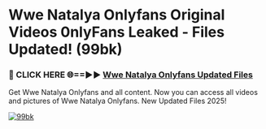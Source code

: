 # Wwe Natalya Onlyfans Original Videos 0nlyFans Leaked - Files Updated! (99bk)

<h3>🔴 CLICK HERE 🌐==►► <a href="https://tinyurl.com/3hn5wdd3" rel="nofollow">Wwe Natalya Onlyfans Updated Files</a></h3>

Get Wwe Natalya Onlyfans and all content. Now you can access all videos and pictures of Wwe Natalya Onlyfans. New Updated Files 2025!

[![99bk](https://i.imgur.com/4HnBqBT.gif)](https://tinyurl.com/3hn5wdd3)
